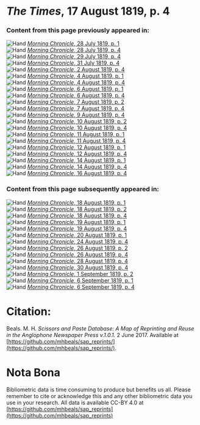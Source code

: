 # *The Times*, 17 August 1819, p. 4  
  
### Content from this page previously appeared in:  
![Hand](http://scissorsandpaste.net/wp-content/uploads/2017/06/smallhandpointer.png) [*Morning Chronicle*, 28 July 1819, p. 1](https://mhbeals.github.io/sap_html/Morning-Chronicle/Morning-Chronicle-28-July-1819-p-1)  
![Hand](http://scissorsandpaste.net/wp-content/uploads/2017/06/smallhandpointer.png) [*Morning Chronicle*, 28 July 1819, p. 4](https://mhbeals.github.io/sap_html/Morning-Chronicle/Morning-Chronicle-28-July-1819-p-4)  
![Hand](http://scissorsandpaste.net/wp-content/uploads/2017/06/smallhandpointer.png) [*Morning Chronicle*, 29 July 1819, p. 4](https://mhbeals.github.io/sap_html/Morning-Chronicle/Morning-Chronicle-29-July-1819-p-4)  
![Hand](http://scissorsandpaste.net/wp-content/uploads/2017/06/smallhandpointer.png) [*Morning Chronicle*, 31 July 1819, p. 4](https://mhbeals.github.io/sap_html/Morning-Chronicle/Morning-Chronicle-31-July-1819-p-4)  
![Hand](http://scissorsandpaste.net/wp-content/uploads/2017/06/smallhandpointer.png) [*Morning Chronicle*, 2 August 1819, p. 4](https://mhbeals.github.io/sap_html/Morning-Chronicle/Morning-Chronicle-2-August-1819-p-4)  
![Hand](http://scissorsandpaste.net/wp-content/uploads/2017/06/smallhandpointer.png) [*Morning Chronicle*, 4 August 1819, p. 1](https://mhbeals.github.io/sap_html/Morning-Chronicle/Morning-Chronicle-4-August-1819-p-1)  
![Hand](http://scissorsandpaste.net/wp-content/uploads/2017/06/smallhandpointer.png) [*Morning Chronicle*, 4 August 1819, p. 4](https://mhbeals.github.io/sap_html/Morning-Chronicle/Morning-Chronicle-4-August-1819-p-4)  
![Hand](http://scissorsandpaste.net/wp-content/uploads/2017/06/smallhandpointer.png) [*Morning Chronicle*, 6 August 1819, p. 1](https://mhbeals.github.io/sap_html/Morning-Chronicle/Morning-Chronicle-6-August-1819-p-1)  
![Hand](http://scissorsandpaste.net/wp-content/uploads/2017/06/smallhandpointer.png) [*Morning Chronicle*, 6 August 1819, p. 4](https://mhbeals.github.io/sap_html/Morning-Chronicle/Morning-Chronicle-6-August-1819-p-4)  
![Hand](http://scissorsandpaste.net/wp-content/uploads/2017/06/smallhandpointer.png) [*Morning Chronicle*, 7 August 1819, p. 2](https://mhbeals.github.io/sap_html/Morning-Chronicle/Morning-Chronicle-7-August-1819-p-2)  
![Hand](http://scissorsandpaste.net/wp-content/uploads/2017/06/smallhandpointer.png) [*Morning Chronicle*, 7 August 1819, p. 4](https://mhbeals.github.io/sap_html/Morning-Chronicle/Morning-Chronicle-7-August-1819-p-4)  
![Hand](http://scissorsandpaste.net/wp-content/uploads/2017/06/smallhandpointer.png) [*Morning Chronicle*, 9 August 1819, p. 4](https://mhbeals.github.io/sap_html/Morning-Chronicle/Morning-Chronicle-9-August-1819-p-4)  
![Hand](http://scissorsandpaste.net/wp-content/uploads/2017/06/smallhandpointer.png) [*Morning Chronicle*, 10 August 1819, p. 2](https://mhbeals.github.io/sap_html/Morning-Chronicle/Morning-Chronicle-10-August-1819-p-2)  
![Hand](http://scissorsandpaste.net/wp-content/uploads/2017/06/smallhandpointer.png) [*Morning Chronicle*, 10 August 1819, p. 4](https://mhbeals.github.io/sap_html/Morning-Chronicle/Morning-Chronicle-10-August-1819-p-4)  
![Hand](http://scissorsandpaste.net/wp-content/uploads/2017/06/smallhandpointer.png) [*Morning Chronicle*, 11 August 1819, p. 1](https://mhbeals.github.io/sap_html/Morning-Chronicle/Morning-Chronicle-11-August-1819-p-1)  
![Hand](http://scissorsandpaste.net/wp-content/uploads/2017/06/smallhandpointer.png) [*Morning Chronicle*, 11 August 1819, p. 4](https://mhbeals.github.io/sap_html/Morning-Chronicle/Morning-Chronicle-11-August-1819-p-4)  
![Hand](http://scissorsandpaste.net/wp-content/uploads/2017/06/smallhandpointer.png) [*Morning Chronicle*, 12 August 1819, p. 1](https://mhbeals.github.io/sap_html/Morning-Chronicle/Morning-Chronicle-12-August-1819-p-1)  
![Hand](http://scissorsandpaste.net/wp-content/uploads/2017/06/smallhandpointer.png) [*Morning Chronicle*, 12 August 1819, p. 4](https://mhbeals.github.io/sap_html/Morning-Chronicle/Morning-Chronicle-12-August-1819-p-4)  
![Hand](http://scissorsandpaste.net/wp-content/uploads/2017/06/smallhandpointer.png) [*Morning Chronicle*, 14 August 1819, p. 1](https://mhbeals.github.io/sap_html/Morning-Chronicle/Morning-Chronicle-14-August-1819-p-1)  
![Hand](http://scissorsandpaste.net/wp-content/uploads/2017/06/smallhandpointer.png) [*Morning Chronicle*, 14 August 1819, p. 4](https://mhbeals.github.io/sap_html/Morning-Chronicle/Morning-Chronicle-14-August-1819-p-4)  
![Hand](http://scissorsandpaste.net/wp-content/uploads/2017/06/smallhandpointer.png) [*Morning Chronicle*, 16 August 1819, p. 4](https://mhbeals.github.io/sap_html/Morning-Chronicle/Morning-Chronicle-16-August-1819-p-4)  
  
### Content from this page subsequently appeared in:  
![Hand](http://scissorsandpaste.net/wp-content/uploads/2017/06/smallhandpointer.png) [*Morning Chronicle*, 18 August 1819, p. 1](https://mhbeals.github.io/sap_html/Morning-Chronicle/Morning-Chronicle-18-August-1819-p-1)  
![Hand](http://scissorsandpaste.net/wp-content/uploads/2017/06/smallhandpointer.png) [*Morning Chronicle*, 18 August 1819, p. 2](https://mhbeals.github.io/sap_html/Morning-Chronicle/Morning-Chronicle-18-August-1819-p-2)  
![Hand](http://scissorsandpaste.net/wp-content/uploads/2017/06/smallhandpointer.png) [*Morning Chronicle*, 18 August 1819, p. 4](https://mhbeals.github.io/sap_html/Morning-Chronicle/Morning-Chronicle-18-August-1819-p-4)  
![Hand](http://scissorsandpaste.net/wp-content/uploads/2017/06/smallhandpointer.png) [*Morning Chronicle*, 19 August 1819, p. 1](https://mhbeals.github.io/sap_html/Morning-Chronicle/Morning-Chronicle-19-August-1819-p-1)  
![Hand](http://scissorsandpaste.net/wp-content/uploads/2017/06/smallhandpointer.png) [*Morning Chronicle*, 19 August 1819, p. 4](https://mhbeals.github.io/sap_html/Morning-Chronicle/Morning-Chronicle-19-August-1819-p-4)  
![Hand](http://scissorsandpaste.net/wp-content/uploads/2017/06/smallhandpointer.png) [*Morning Chronicle*, 20 August 1819, p. 1](https://mhbeals.github.io/sap_html/Morning-Chronicle/Morning-Chronicle-20-August-1819-p-1)  
![Hand](http://scissorsandpaste.net/wp-content/uploads/2017/06/smallhandpointer.png) [*Morning Chronicle*, 24 August 1819, p. 4](https://mhbeals.github.io/sap_html/Morning-Chronicle/Morning-Chronicle-24-August-1819-p-4)  
![Hand](http://scissorsandpaste.net/wp-content/uploads/2017/06/smallhandpointer.png) [*Morning Chronicle*, 26 August 1819, p. 2](https://mhbeals.github.io/sap_html/Morning-Chronicle/Morning-Chronicle-26-August-1819-p-2)  
![Hand](http://scissorsandpaste.net/wp-content/uploads/2017/06/smallhandpointer.png) [*Morning Chronicle*, 26 August 1819, p. 4](https://mhbeals.github.io/sap_html/Morning-Chronicle/Morning-Chronicle-26-August-1819-p-4)  
![Hand](http://scissorsandpaste.net/wp-content/uploads/2017/06/smallhandpointer.png) [*Morning Chronicle*, 28 August 1819, p. 4](https://mhbeals.github.io/sap_html/Morning-Chronicle/Morning-Chronicle-28-August-1819-p-4)  
![Hand](http://scissorsandpaste.net/wp-content/uploads/2017/06/smallhandpointer.png) [*Morning Chronicle*, 30 August 1819, p. 4](https://mhbeals.github.io/sap_html/Morning-Chronicle/Morning-Chronicle-30-August-1819-p-4)  
![Hand](http://scissorsandpaste.net/wp-content/uploads/2017/06/smallhandpointer.png) [*Morning Chronicle*, 1 September 1819, p. 2](https://mhbeals.github.io/sap_html/Morning-Chronicle/Morning-Chronicle-1-September-1819-p-2)  
![Hand](http://scissorsandpaste.net/wp-content/uploads/2017/06/smallhandpointer.png) [*Morning Chronicle*, 6 September 1819, p. 1](https://mhbeals.github.io/sap_html/Morning-Chronicle/Morning-Chronicle-6-September-1819-p-1)  
![Hand](http://scissorsandpaste.net/wp-content/uploads/2017/06/smallhandpointer.png) [*Morning Chronicle*, 6 September 1819, p. 4](https://mhbeals.github.io/sap_html/Morning-Chronicle/Morning-Chronicle-6-September-1819-p-4)  


# Citation: 

Beals. M. H. *Scissors and Paste Database: A Map of Reprinting and Reuse in the Anglophone Newspaper Press v.1.0.1.* 2 June 2017. Available at [https://github.com/mhbeals/sap_reprints/](https://github.com/mhbeals/sap_reprints/). 

# Nota Bona

Bibliometric data is time consuming to produce but benefits us all. Please remember to cite or acknowledge this and any other bibliometric data you use in your research. All data is available CC-BY 4.0 at [https://github.com/mhbeals/sap_reprints](https://github.com/mhbeals/sap_reprints)